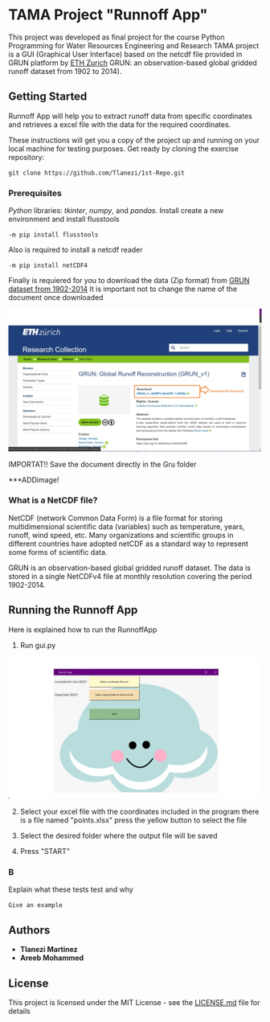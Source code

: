 # TAMA Project "Runnoff App"

This project was developed as final project for the course Python Programming for Water Resources Engineering and Research
TAMA project is a GUI (Graphical User Interface) based on the netcdf file provided in GRUN platform by [ETH Zurich](https://www.research-collection.ethz.ch/handle/20.500.11850/324386)
GRUN: an observation-based global gridded runoff dataset from 1902 to 2014).       


## Getting Started
Runnoff App will help you to extract runoff data from specific coordinates and retrieves a excel file with the data for the required coordinates.

These instructions will get you a copy of the project up and running on your local machine for testing purposes. 
Get ready by cloning the exercise repository:

```
git clone https://github.com/Tlanezi/1st-Repo.git
```                                 

### Prerequisites
*Python* libraries: *tkinter*, *numpy*, and *pandas*.
Install create a new environment and install flusstools

```
-m pip install flusstools
```

Also is required to install a netcdf reader

```
-m pip install netCDF4
```

Finally is requiered for you to download the data (Zip format) from [GRUN dataset from 1902-2014](https://www.research-collection.ethz.ch/handle/20.500.11850/324386)
It is important not to change the name of the document once downloaded

![git](https://github.com/Tlanezi/netCDF-Project/blob/a0ce7fa0444301056260bcfa5df83bc9bf5c7afc/ETH.png)

IMPORTAT!! 
Save the document directly in the Gru folder

***ADDimage!

### What is a NetCDF file?

NetCDF (network Common Data Form) is a file format for storing multidimensional scientific data (variables) such as temperature, years, runoff, wind speed, etc.
Many organizations and scientific groups in different countries have adopted netCDF as a standard way to represent some forms of scientific data.

GRUN is an observation-based global gridded runoff dataset. The data is stored in a single NetCDFv4 file at monthly resolution covering the period 1902-2014. 


## Running the Runnoff App

Here is explained how to run the RunnoffApp

1) Run gui.py

![](https://github.com/Tlanezi/netCDF-Project/blob/97bbe0681d83af8ef594883f1685ab5c70164062/runnoffapp.png)

2) Select your excel file with the coordinates
included in the program there is a file named "points.xlsx"
press the yellow button to select the file

3) Select the desired folder where the output file will be saved  

4) Press "START"




### B

Explain what these tests test and why

```
Give an example
```


## Authors

* **Tlanezi Martinez**  
* **Areeb Mohammed**



## License

This project is licensed under the MIT License - see the [LICENSE.md](LICENSE.md) file for details




